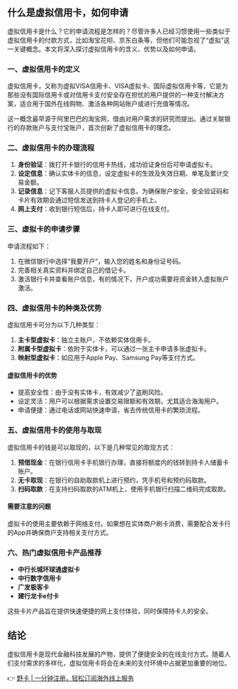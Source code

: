 ## 什么是虚拟信用卡，如何申请

虚拟信用卡是什么？它的申请流程是怎样的？尽管许多人已经习惯使用一些类似于虚拟信用卡的付款方式，比如淘宝花呗、京东白条等，但他们可能忽视了“虚拟”这一关键概念。本文将深入探讨虚拟信用卡的含义、优势以及如何申请。

### 一、虚拟信用卡的定义

虚拟信用卡，又称为虚拟VISA信用卡、VISA虚拟卡、国际虚拟信用卡等，它是为那些没有国际信用卡或对信用卡支付安全存在担忧的用户提供的一种支付解决方案，适合用于国外在线购物、激活各种网站账户或进行充值等情况。

这一概念最早源于阿里巴巴的淘宝网，借由对用户需求的研究而提出。通过关联银行的存款账户与支付宝账户，首次创新了虚拟信用卡的理念。

### 二、虚拟信用卡的办理流程

1. **身份验证**：拨打开卡银行的信用卡热线，成功验证身份后可申请虚拟卡。
2. **设定信息**：确认实体卡的信息，设定虚拟卡的生效及失效日期、单笔及累计交易金额。
3. **记录信息**：记下客服人员提供的虚拟卡信息。为确保账户安全，安全验证码和卡片有效期会通过短信发送到持卡人登记的手机上。
4. **网上支付**：收到银行短信后，持卡人即可进行在线支付。

### 三、虚拟卡的申请步骤

申请流程如下：

1. 在微信银行中选择“我要开户”，输入您的姓名和身份证号码。
2. 完善相关真实资料并绑定自己的借记卡。
3. 激活银行卡并查看账户信息，有的情况下，开户成功需要将资金转入虚拟账户激活。

### 四、虚拟信用卡的种类及优势

虚拟信用卡可分为以下几种类型：

1. **主卡型虚拟卡**：独立主账户，不依赖实体信用卡。
2. **附属卡型虚拟卡**：依附于实体卡，可以通过一张主卡申请多张虚拟卡。
3. **映射型虚拟卡**：如应用于Apple Pay、Samsung Pay等支付方式。

#### 虚拟信用卡的优势

- 提高安全性：由于没有实体卡，有效减少了盗刷风险。
- 设定灵活：用户可以根据需求设置交易限额和有效期，尤其适合海淘用户。
- 申请便捷：通过电话或网站快速申请，省去传统信用卡的繁琐流程。

### 五、虚拟信用卡的使用与取现

虚拟信用卡的钱是可以取现的，以下是几种常见的取现方式：

1. **预借现金**：在银行信用卡手机银行办理，直接将额度内的钱转到持卡人储蓄卡账户。
2. **无卡取现**：在银行的自助取款机上进行预约，凭手机号和预约码取款。
3. **扫码取款**：在支持扫码取款的ATM机上，使用手机银行扫描二维码完成取款。

#### 需要注意的问题

虚拟卡的使用主要依赖于网络支付。如果想在实体商户刷卡消费，需要配合发卡行的App并确保商户支持相关支付方式。

### 六、热门虚拟信用卡产品推荐

- **中行长城环球通虚拟卡**
- **中行数字信用卡**
- **广发极客卡**
- **建行龙卡e付卡**

这些卡片产品旨在提供快速便捷的网上支付体验，同时保障持卡人的安全。

## 结论

虚拟信用卡是现代金融科技发展的产物，提供了便捷安全的在线支付方式。随着人们支付需求的多样化，虚拟信用卡将会在未来的支付环境中占据更加重要的地位。

👉 [野卡 | 一分钟注册，轻松订阅海外线上服务](https://bit.ly/bewildcard)